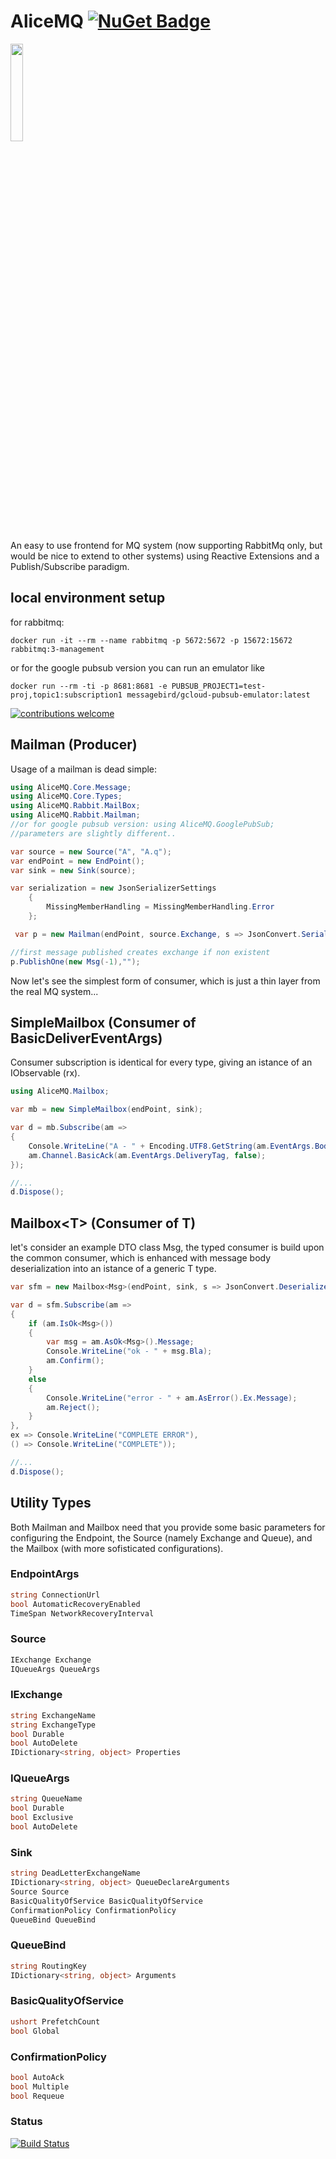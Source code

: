 # AliceMQ [![NuGet Badge](https://buildstats.info/nuget/AliceMQ)](https://www.nuget.org/packages/AliceMQ)

<img src="https://github.com/jkone27/AliceMQ/blob/master/Pics/Whiterabbit_tenniel.jpg?raw=true" width="20%" height="20%"/>

An easy to use frontend for MQ system (now supporting RabbitMq only, but would be nice to extend to other systems) using Reactive Extensions and a Publish/Subscribe paradigm.


## local environment setup


for rabbitmq:

```docker
docker run -it --rm --name rabbitmq -p 5672:5672 -p 15672:15672 rabbitmq:3-management
```

or for the google pubsub version you can run an emulator like

```docker
docker run --rm -ti -p 8681:8681 -e PUBSUB_PROJECT1=test-proj,topic1:subscription1 messagebird/gcloud-pubsub-emulator:latest     
```


[![contributions welcome](https://img.shields.io/badge/contributions-welcome-brightgreen.svg?style=flat)](https://github.com/jkone27/AliceMQ/issues)

## Mailman (Producer)

Usage of a mailman is dead simple:

```cs
using AliceMQ.Core.Message;
using AliceMQ.Core.Types;
using AliceMQ.Rabbit.MailBox; 
using AliceMQ.Rabbit.Mailman; 
//or for google pubsub version: using AliceMQ.GooglePubSub;
//parameters are slightly different..

var source = new Source("A", "A.q");
var endPoint = new EndPoint();
var sink = new Sink(source);

var serialization = new JsonSerializerSettings
    {
        MissingMemberHandling = MissingMemberHandling.Error
    };

 var p = new Mailman(endPoint, source.Exchange, s => JsonConvert.SerializeObject(s, serialization));

//first message published creates exchange if non existent
p.PublishOne(new Msg(-1),"");
```

Now let's see the simplest form of consumer, which is just a thin layer from the real MQ system...

## SimpleMailbox (Consumer of BasicDeliverEventArgs)

Consumer subscription is identical for every type, giving an istance of an IObservable<T> (rx).

```cs
using AliceMQ.Mailbox;

var mb = new SimpleMailbox(endPoint, sink);

var d = mb.Subscribe(am =>
{
    Console.WriteLine("A - " + Encoding.UTF8.GetString(am.EventArgs.Body));
    am.Channel.BasicAck(am.EventArgs.DeliveryTag, false);
});

//...
d.Dispose();

```

## Mailbox\<T> (Consumer of T)

let's consider an example DTO class Msg, the typed consumer is build upon the common consumer, which is enhanced with message body deserialization into an istance of a generic T type.

```cs
var sfm = new Mailbox<Msg>(endPoint, sink, s => JsonConvert.DeserializeObject<Msg>(s, serialization));

var d = sfm.Subscribe(am =>
{
    if (am.IsOk<Msg>())
    {
        var msg = am.AsOk<Msg>().Message;
        Console.WriteLine("ok - " + msg.Bla);
        am.Confirm();
    }
    else
    {
        Console.WriteLine("error - " + am.AsError().Ex.Message);
        am.Reject();
    }
},
ex => Console.WriteLine("COMPLETE ERROR"),
() => Console.WriteLine("COMPLETE"));

//...
d.Dispose();
```

## Utility Types

Both Mailman and Mailbox need that you provide some basic parameters for configuring the Endpoint, the Source (namely Exchange and Queue), and the Mailbox (with more sofisticated configurations).

### EndpointArgs

```cs
string ConnectionUrl
bool AutomaticRecoveryEnabled
TimeSpan NetworkRecoveryInterval
```

### Source

```cs
IExchange Exchange
IQueueArgs QueueArgs
```

### IExchange

```cs
string ExchangeName
string ExchangeType
bool Durable
bool AutoDelete
IDictionary<string, object> Properties
```

### IQueueArgs

```cs
string QueueName
bool Durable
bool Exclusive
bool AutoDelete
```

### Sink

```cs
string DeadLetterExchangeName
IDictionary<string, object> QueueDeclareArguments
Source Source
BasicQualityOfService BasicQualityOfService
ConfirmationPolicy ConfirmationPolicy 
QueueBind QueueBind
```

### QueueBind

```cs
string RoutingKey
IDictionary<string, object> Arguments
```

### BasicQualityOfService

```cs
ushort PrefetchCount
bool Global
```

### ConfirmationPolicy

```cs
bool AutoAck
bool Multiple
bool Requeue
```

### Status
[![Build Status](https://img.shields.io/travis/jkone27/AliceMQ.svg)](https://travis-ci.org/jkone27/AliceMQ)